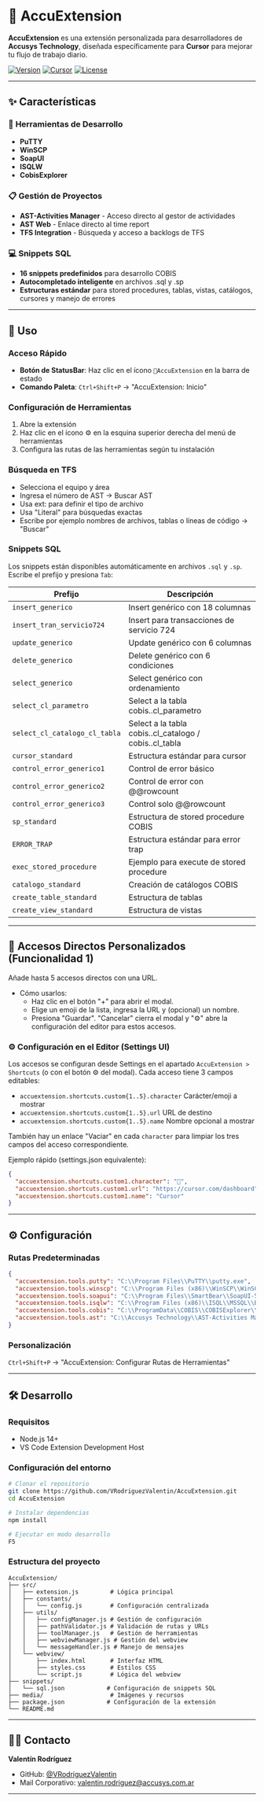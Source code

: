 ﻿# 🚀 AccuExtension

**AccuExtension** es una extensión personalizada para desarrolladores de **Accusys Technology**, diseñada específicamente para **Cursor** para mejorar tu flujo de trabajo diario.

[![Version](https://img.shields.io/badge/version-1.0.6-blue.svg)](https://open-vsx.org/extension/accusys-technology/accuextension)
[![Cursor](https://img.shields.io/badge/Cursor-1.3.9+-black.svg)](https://cursor.com/?from=home)
[![License](https://img.shields.io/badge/license-MIT-green.svg)](LICENSE)

---

## ✨ Características

### 🔧 **Herramientas de Desarrollo**
- **PuTTY**
- **WinSCP**
- **SoapUI**
- **ISQLW**
- **CobisExplorer**

### 📋 **Gestión de Proyectos**
- **AST-Activities Manager** - Acceso directo al gestor de actividades
- **AST Web** - Enlace directo al time report
- **TFS Integration** - Búsqueda y acceso a backlogs de TFS

### 💻 **Snippets SQL**
- **16 snippets predefinidos** para desarrollo COBIS
- **Autocompletado inteligente** en archivos .sql y .sp
- **Estructuras estándar** para stored procedures, tablas, vistas, catálogos, cursores y manejo de errores

---


## 📖 Uso

### Acceso Rápido
- **Botón de StatusBar**: Haz clic en el ícono `🚀AccuExtension` en la barra de estado
- **Comando Paleta**: `Ctrl+Shift+P` → "AccuExtension: Inicio"

### Configuración de Herramientas
1. Abre la extensión
2. Haz clic en el ícono ⚙️ en la esquina superior derecha del menú de herramientas
3. Configura las rutas de las herramientas según tu instalación



### Búsqueda en TFS
- Selecciona el equipo y área
- Ingresa el número de AST → Buscar AST
- Usa ext: para definir el tipo de archivo
- Usa "Literal" para búsquedas exactas
- Escribe por ejemplo nombres de archivos, tablas o líneas de código → "Buscar"

### Snippets SQL
Los snippets están disponibles automáticamente en archivos `.sql` y `.sp`. Escribe el prefijo y presiona `Tab`:

| Prefijo | Descripción |
|---------|-------------|
| `insert_generico` | Insert genérico con 18 columnas |
| `insert_tran_servicio724` | Insert para transacciones de servicio 724 |
| `update_generico` | Update genérico con 6 columnas |
| `delete_generico` | Delete genérico con 6 condiciones |
| `select_generico` | Select genérico con ordenamiento |
| `select_cl_parametro` | Select a la tabla cobis..cl_parametro |
| `select_cl_catalogo_cl_tabla` | Select a la tabla cobis..cl_catalogo / cobis..cl_tabla |
| `cursor_standard` | Estructura estándar para cursor |
| `control_error_generico1` | Control de error básico |
| `control_error_generico2` | Control de error con @@rowcount |
| `control_error_generico3` | Control solo @@rowcount |
| `sp_standard` | Estructura de stored procedure COBIS |
| `ERROR_TRAP` | Estructura estándar para error trap |
| `exec_stored_procedure` | Ejemplo para execute de stored procedure |
| `catalogo_standard` | Creación de catálogos COBIS |
| `create_table_standard` | Estructura de tablas |
| `create_view_standard` | Estructura de vistas | 

---

## 🔗 Accesos Directos Personalizados (Funcionalidad 1)

Añade hasta 5 accesos directos con una URL.

- Cómo usarlos:
  - Haz clic en el botón "+" para abrir el modal.
  - Elige un emoji de la lista, ingresa la URL y (opcional) un nombre.
  - Presiona "Guardar". "Cancelar" cierra el modal y "⚙️" abre la configuración del editor para estos accesos.

### ⚙️ Configuración en el Editor (Settings UI)

Los accesos se configuran desde Settings en el apartado `AccuExtension > Shortcuts` (o con el botón ⚙️ del modal). Cada acceso tiene 3 campos editables:

- `accuextension.shortcuts.custom{1..5}.character`  Carácter/emoji a mostrar
- `accuextension.shortcuts.custom{1..5}.url`        URL de destino
- `accuextension.shortcuts.custom{1..5}.name`       Nombre opcional a mostrar

También hay un enlace "Vaciar" en cada `character` para limpiar los tres campos del acceso correspondiente.

Ejemplo rápido (settings.json equivalente):

```json
{
  "accuextension.shortcuts.custom1.character": "🚀",
  "accuextension.shortcuts.custom1.url": "https://cursor.com/dashboard",
  "accuextension.shortcuts.custom1.name": "Cursor"
}
```

---

## ⚙️ Configuración

### Rutas Predeterminadas
```json
{
  "accuextension.tools.putty": "C:\\Program Files\\PuTTY\\putty.exe",
  "accuextension.tools.winscp": "C:\\Program Files (x86)\\WinSCP\\WinSCP.exe",
  "accuextension.tools.soapui": "C:\\Program Files\\SmartBear\\SoapUI-5.7.2\\bin\\SoapUI-5.7.2.exe",
  "accuextension.tools.isqlw": "C:\\Program Files (x86)\\ISQL\\MSSQL\\BINN\\ISQLW.EXE",
  "accuextension.tools.cobis": "C:\\ProgramData\\COBIS\\COBISExplorer\\COBISCorp.eCOBIS.COBISExplorer.Shell.exe",
  "accuextension.tools.ast": "C:\\Accusys Technology\\AST-Activities Manager\\ejecutable\\Administrador.exe"
}
```

### Personalización
`Ctrl+Shift+P` → "AccuExtension: Configurar Rutas de Herramientas"

---

## 🛠️ Desarrollo

### Requisitos
- Node.js 14+
- VS Code Extension Development Host

### Configuración del entorno
```bash
# Clonar el repositorio
git clone https://github.com/VRodriguezValentin/AccuExtension.git
cd AccuExtension

# Instalar dependencias
npm install

# Ejecutar en modo desarrollo
F5
```

### Estructura del proyecto
```
AccuExtension/
├── src/
│   ├── extension.js         # Lógica principal
│   ├── constants/
│   │   └── config.js        # Configuración centralizada
│   ├── utils/
│   │   ├── configManager.js # Gestión de configuración
│   │   ├── pathValidator.js # Validación de rutas y URLs
│   │   ├── toolManager.js   # Gestión de herramientas
│   │   ├── webviewManager.js # Gestión del webview
│   │   └── messageHandler.js # Manejo de mensajes
│   └── webview/
│       ├── index.html       # Interfaz HTML
│       ├── styles.css       # Estilos CSS
│       └── script.js        # Lógica del webview
├── snippets/
│   └── sql.json            # Configuración de snippets SQL
├── media/                   # Imágenes y recursos
├── package.json            # Configuración de la extensión
└── README.md
```

---

## 👨‍💻 Contacto

**Valentín Rodríguez**
- GitHub: [@VRodriguezValentin](https://github.com/VRodriguezValentin)
- Mail Corporativo: [valentin.rodriguez@accusys.com.ar](mailto:valentin.rodriguez@accusys.com.ar)

---
